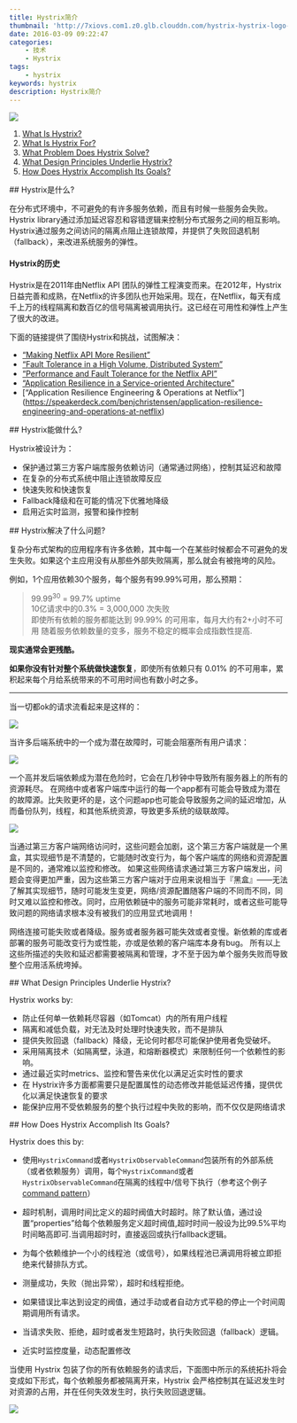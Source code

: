```yaml
---
title: Hystrix简介
thumbnail: 'http://7xiovs.com1.z0.glb.clouddn.com/hystrix-hystrix-logo-tagline-640.png'
date: 2016-03-09 09:22:47
categories:
	- 技术
	- Hystrix
tags:
	- hystrix
keywords: hystrix
description: Hystrix简介
---
```


 
![](http://7xiovs.com1.z0.glb.clouddn.com/hystrix-hystrix-logo-tagline-640.png)

1. <a href="#what">What Is Hystrix?</a>
1. <a href="#purpose">What Is Hystrix For?</a>
1. <a href="#problem">What Problem Does Hystrix Solve?</a>
1. <a href="#principles">What Design Principles Underlie Hystrix?</a>
1. <a href="#how">How Does Hystrix Accomplish Its Goals?</a>

<a name="what" />
## Hystrix是什么?

在分布式环境中，不可避免的有许多服务依赖，而且有时候一些服务会失败。Hystrix library通过添加延迟容忍和容错逻辑来控制分布式服务之间的相互影响。Hystrix通过服务之间访问的隔离点阻止连锁故障，并提供了失败回退机制（fallback），来改进系统服务的弹性。

####  Hystrix的历史

Hystrix是在2011年由Netflix API 团队的弹性工程演变而来。在2012年，Hystrix日益完善和成熟，在Netflix的许多团队也开始采用。现在，在Netflix，每天有成千上万的线程隔离和数百亿的信号隔离被调用执行。这已经在可用性和弹性上产生了很大的改进。

 
下面的链接提供了围绕Hystrix和挑战，试图解决：

* [&ldquo;Making Netflix API More Resilient&rdquo;](http://techblog.netflix.com/2011/12/making-netflix-api-more-resilient.html)
* [&ldquo;Fault Tolerance in a High Volume, Distributed System&rdquo;](http://techblog.netflix.com/2012/02/fault-tolerance-in-high-volume.html)
* [&ldquo;Performance and Fault Tolerance for the Netflix API&rdquo;](https://speakerdeck.com/benjchristensen/performance-and-fault-tolerance-for-the-netflix-api-august-2012)
* [&ldquo;Application Resilience in a Service-oriented Architecture&rdquo;](http://programming.oreilly.com/2013/06/application-resilience-in-a-service-oriented-architecture.html)
* [&ldquo;Application Resilience Engineering & Operations at Netflix&rdquo;] (https://speakerdeck.com/benjchristensen/application-resilience-engineering-and-operations-at-netflix)

<a name="purpose" />
## Hystrix能做什么?
  
Hystrix被设计为：

- 保护通过第三方客户端库服务依赖访问（通常通过网络），控制其延迟和故障
- 在复杂的分布式系统中阻止连锁故障反应
- 快速失败和快速恢复
- Fallback降级和在可能的情况下优雅地降级
- 启用近实时监测，报警和操作控制


<a name="problem" />
## Hystrix解决了什么问题?

复杂分布式架构的应用程序有许多依赖，其中每一个在某些时候都会不可避免的发生失败。如果这个主应用没有从那些外部失败隔离，那么就会有被拖垮的风险。


例如，1个应用依赖30个服务，每个服务有99.99%可用，那么预期：

> 99.99<sup>30</sup>  =  99.7% uptime  
> 10亿请求中的0.3%  = 3,000,000 次失败  
> 即使所有依赖的服务都能达到 99.99% 的可用率，每月大约有2+小时不可用 
> 随着服务依赖数量的变多，服务不稳定的概率会成指数性提高.
 
**现实通常会更残酷。**

**如果你没有针对整个系统做快速恢复**，即使所有依赖只有 0.01% 的不可用率，累积起来每个月给系统带来的不可用时间也有数小时之多。

***

 

当一切都ok的请求流看起来是这样的：

![](http://7xiovs.com1.z0.glb.clouddn.com/hystrix-soa-1-1280.png)

当许多后端系统中的一个成为潜在故障时，可能会阻塞所有用户请求：

![](http://7xiovs.com1.z0.glb.clouddn.com/hystrix-soa-2-1280.png)


 
一个高并发后端依赖成为潜在危险时，它会在几秒钟中导致所有服务器上的所有的资源耗尽。
在网络中或者客户端库中运行的每一个app都有可能会导致成为潜在的故障源。比失败更坏的是，这个问题app也可能会导致服务之间的延迟增加，从而备份队列，线程，和其他系统资源，导致更多系统的级联故障。

![](http://7xiovs.com1.z0.glb.clouddn.com/hystrix-soa-3-1280.png)

 

当通过第三方客户端网络访问时，这些问题会加剧，这个第三方客户端就是一个黑盒，其实现细节是不清楚的，它能随时改变行为，每个客户端库的网络和资源配置是不同的，通常难以监控和修改。
如果这些网络请求通过第三方客户端发出，问题会变得更加严重，因为这些第三方客户端对于应用来说相当于『黑盒』——无法了解其实现细节，随时可能发生变更，网络/资源配置随客户端的不同而不同，同时又难以监控和修改。同时，应用依赖链中的服务可能非常耗时，或者这些可能导致问题的网络请求根本没有被我们的应用显式地调用！


网络连接可能失败或者降级。服务或者服务器可能失效或者变慢。新依赖的库或者部署的服务可能改变行为或性能，亦或是依赖的客户端库本身有bug。
所有以上这些所描述的失败和延迟都需要被隔离和管理，才不至于因为单个服务失败而导致整个应用活系统垮掉。



<a name="principles" />
## What Design Principles Underlie Hystrix?

Hystrix works by:

* 防止任何单一依赖耗尽容器（如Tomcat）内的所有用户线程
* 隔离和减低负载，对无法及时处理时快速失败，而不是排队
* 提供失败回退（fallback）降级，无论何时都尽可能保护使用者免受破坏。
* 采用隔离技术（如隔离壁，泳道，和熔断器模式）来限制任何一个依赖性的影响。
* 通过最近实时metrics、监控和警告来优化以满足近实时性的要求
* 在 Hystrix许多方面都需要只是配置属性的动态修改并能低延迟传播，提供优化以满足快速恢复的要求
* 能保护应用不受依赖服务的整个执行过程中失败的影响，而不仅仅是网络请求



<a name="how" />
## How Does Hystrix Accomplish Its Goals?

Hystrix does this by:

 
- 使用`HystrixCommand`或者`HystrixObservableCommand`包装所有的外部系统（或者依赖服务）调用，每个`HystrixCommand`或者`HystrixObservableCommand`在隔离的线程中/信号下执行（参考这个例子[command pattern](http://en.wikipedia.org/wiki/Command_pattern)）

- 超时机制，调用时间比定义的超时阀值大时超时。除了默认值，通过设置&ldquo;properties&rdquo;给每个依赖服务定义超时阀值,超时时间一般设为比99.5%平均时间略高即可.当调用超时时，直接返回或执行fallback逻辑。

- 为每个依赖维护一个小的线程池（或信号），如果线程池已满调用将被立即拒绝来代替排队方式。
- 测量成功，失败（抛出异常），超时和线程拒绝。
- 如果错误比率达到设定的阀值，通过手动或者自动方式平稳的停止一个时间周期调用所有请求。
- 当请求失败、拒绝，超时或者发生短路时，执行失败回退（fallback）逻辑。
- 近实时监控度量，动态配置修改
 
 

当使用 Hystrix 包装了你的所有依赖服务的请求后，下面图中所示的系统拓扑将会变成如下形式，每个依赖服务都被隔离开来，Hystrix 会严格控制其在延迟发生时对资源的占用，并在任何失效发生时，执行失败回退逻辑。

 

![](http://7xiovs.com1.z0.glb.clouddn.com/hystrix-soa-4-isolation-1280.png)

 



